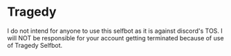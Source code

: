 # Tragedy
I do not intend for anyone to use this selfbot as it is against discord's TOS.
I will NOT be responsible for your account getting terminated because of use of Tragedy Selfbot.
